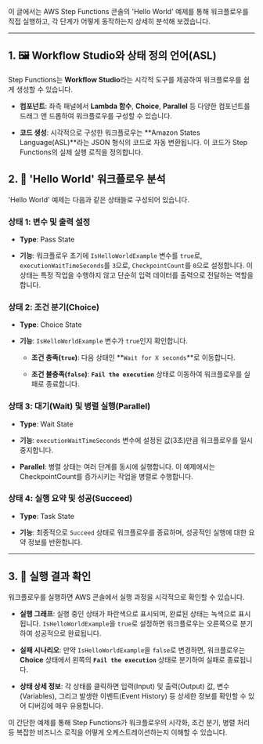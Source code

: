
이 글에서는 AWS Step Functions 콘솔의 'Hello World' 예제를 통해 워크플로우를 직접 실행하고, 각 단계가 어떻게 동작하는지 상세히 분석해 보겠습니다.

---

## 1. 🖼️ Workflow Studio와 상태 정의 언어(ASL)

Step Functions는 **Workflow Studio**라는 시각적 도구를 제공하여 워크플로우를 쉽게 생성할 수 있습니다.

- **컴포넌트**: 좌측 패널에서 **Lambda 함수**, **Choice**, **Parallel** 등 다양한 컴포넌트를 드래그 앤 드롭하여 워크플로우를 구성할 수 있습니다.
    
- **코드 생성**: 시각적으로 구성한 워크플로우는 **Amazon States Language(ASL)**라는 JSON 형식의 코드로 자동 변환됩니다. 이 코드가 Step Functions의 실제 실행 로직을 정의합니다.

## 2. 🧪 'Hello World' 워크플로우 분석

'Hello World' 예제는 다음과 같은 상태들로 구성되어 있습니다.

### 상태 1: 변수 및 출력 설정

- **Type**: Pass State
    
- **기능**: 워크플로우 초기에 `IsHelloWorldExample` 변수를 `true`로, `executionWaitTimeSeconds`를 `3`으로, `CheckpointCount`를 `0`으로 설정합니다. 이 상태는 특정 작업을 수행하지 않고 단순히 입력 데이터를 출력으로 전달하는 역할을 합니다.

### 상태 2: 조건 분기(Choice)

- **Type**: Choice State
    
- **기능**: `IsHelloWorldExample` 변수가 `true`인지 확인합니다.
    
    - **조건 충족(`true`)**: 다음 상태인 **`Wait for X seconds`**로 이동합니다.
        
    - **조건 불충족(`false`)**: **`Fail the execution`** 상태로 이동하여 워크플로우를 실패로 종료합니다.

### 상태 3: 대기(Wait) 및 병렬 실행(Parallel)

- **Type**: Wait State
    
- **기능**: `executionWaitTimeSeconds` 변수에 설정된 값(3초)만큼 워크플로우를 일시 중지합니다.
    
- **Parallel**: 병렬 상태는 여러 단계를 동시에 실행합니다. 이 예제에서는 CheckpointCount를 증가시키는 작업을 병렬로 수행합니다.

### 상태 4: 실행 요약 및 성공(Succeed)

- **Type**: Task State
    
- **기능**: 최종적으로 `Succeed` 상태로 워크플로우를 종료하며, 성공적인 실행에 대한 요약 정보를 반환합니다.

---

## 3. 🚀 실행 결과 확인

워크플로우를 실행하면 AWS 콘솔에서 실행 과정을 시각적으로 확인할 수 있습니다.

- **실행 그래프**: 실행 중인 상태가 파란색으로 표시되며, 완료된 상태는 녹색으로 표시됩니다. `IsHelloWorldExample`을 `true`로 설정하면 워크플로우는 오른쪽으로 분기하여 성공적으로 완료됩니다.
    
- **실패 시나리오**: 만약 `IsHelloWorldExample`을 `false`로 변경하면, 워크플로우는 **Choice** 상태에서 왼쪽의 **`Fail the execution`** 상태로 분기하여 실패로 종료됩니다.
    
- **상태 상세 정보**: 각 상태를 클릭하면 입력(Input) 및 출력(Output) 값, 변수(Variables), 그리고 발생한 이벤트(Event History) 등 상세한 정보를 확인할 수 있어 디버깅에 매우 유용합니다.
    

이 간단한 예제를 통해 Step Functions가 워크플로우의 시각화, 조건 분기, 병렬 처리 등 복잡한 비즈니스 로직을 어떻게 오케스트레이션하는지 이해할 수 있습니다.